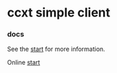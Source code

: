 
# ccxt simple client


### docs

See the [start](./readme/start.md) for more information.


Online [start](https://ilovedesert001.github.io/cctx-simple-client/index.html) 
